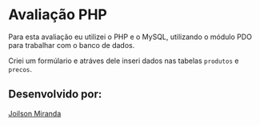 # Avaliação PHP

Para esta avaliação eu utilizei o PHP e o MySQL, utilizando o módulo PDO para trabalhar com o banco de dados.

Criei um formúlario e atráves dele inseri dados nas tabelas `produtos` e `precos`.

## Desenvolvido por:
[Joilson Miranda](http:\\www.linkedin.com/in/joilsonmslopes)